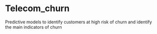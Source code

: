 # Telecom_churn
 Predictive models to identify customers at high risk of churn and identify the main indicators of churn
